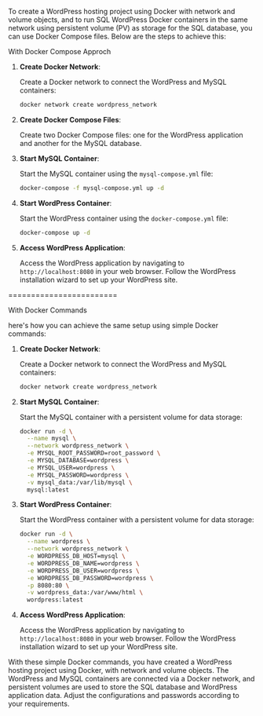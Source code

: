 To create a WordPress hosting project using Docker with network and volume objects, and to run SQL WordPress Docker containers in the same network using persistent volume (PV) as storage for the SQL database, you can use Docker Compose files. Below are the steps to achieve this:

With Docker Compose Approch 

1. **Create Docker Network**:

   Create a Docker network to connect the WordPress and MySQL containers:
   ```bash
   docker network create wordpress_network
   ```
2. **Create Docker Compose Files**:

   Create two Docker Compose files: one for the WordPress application and another for the MySQL database.

   
3. **Start MySQL Container**:

   Start the MySQL container using the `mysql-compose.yml` file:
   ```bash
   docker-compose -f mysql-compose.yml up -d
   ```

4. **Start WordPress Container**:

   Start the WordPress container using the `docker-compose.yml` file:
   ```bash
   docker-compose up -d
   ```

5. **Access WordPress Application**:

   Access the WordPress application by navigating to `http://localhost:8080` in your web browser. Follow the WordPress installation wizard to set up your WordPress site.

========================

With Docker Commands

here's how you can achieve the same setup using simple Docker commands:

1. **Create Docker Network**:

   Create a Docker network to connect the WordPress and MySQL containers:
   ```bash
   docker network create wordpress_network
   ```

2. **Start MySQL Container**:

   Start the MySQL container with a persistent volume for data storage:
   ```bash
   docker run -d \
     --name mysql \
     --network wordpress_network \
     -e MYSQL_ROOT_PASSWORD=root_password \
     -e MYSQL_DATABASE=wordpress \
     -e MYSQL_USER=wordpress \
     -e MYSQL_PASSWORD=wordpress \
     -v mysql_data:/var/lib/mysql \
     mysql:latest
   ```

3. **Start WordPress Container**:

   Start the WordPress container with a persistent volume for data storage:
   ```bash
   docker run -d \
     --name wordpress \
     --network wordpress_network \
     -e WORDPRESS_DB_HOST=mysql \
     -e WORDPRESS_DB_NAME=wordpress \
     -e WORDPRESS_DB_USER=wordpress \
     -e WORDPRESS_DB_PASSWORD=wordpress \
     -p 8080:80 \
     -v wordpress_data:/var/www/html \
     wordpress:latest
   ```

4. **Access WordPress Application**:

   Access the WordPress application by navigating to `http://localhost:8080` in your web browser. Follow the WordPress installation wizard to set up your WordPress site.

With these simple Docker commands, you have created a WordPress hosting project using Docker, with network and volume objects. The WordPress and MySQL containers are connected via a Docker network, and persistent volumes are used to store the SQL database and WordPress application data. Adjust the configurations and passwords according to your requirements.
